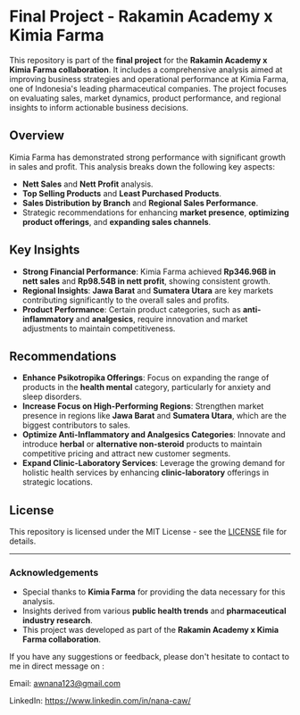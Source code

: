 
# Final Project - Rakamin Academy x Kimia Farma

This repository is part of the **final project** for the **Rakamin Academy x Kimia Farma collaboration**. It includes a comprehensive analysis aimed at improving business strategies and operational performance at Kimia Farma, one of Indonesia's leading pharmaceutical companies. The project focuses on evaluating sales, market dynamics, product performance, and regional insights to inform actionable business decisions.

## Overview

Kimia Farma has demonstrated strong performance with significant growth in sales and profit. This analysis breaks down the following key aspects:
- **Nett Sales** and **Nett Profit** analysis.
- **Top Selling Products** and **Least Purchased Products**.
- **Sales Distribution by Branch** and **Regional Sales Performance**.
- Strategic recommendations for enhancing **market presence**, **optimizing product offerings**, and **expanding sales channels**.

## Key Insights

- **Strong Financial Performance**: Kimia Farma achieved **Rp346.96B in nett sales** and **Rp98.54B in nett profit**, showing consistent growth.
- **Regional Insights**: **Jawa Barat** and **Sumatera Utara** are key markets contributing significantly to the overall sales and profits.
- **Product Performance**: Certain product categories, such as **anti-inflammatory** and **analgesics**, require innovation and market adjustments to maintain competitiveness.

## Recommendations

- **Enhance Psikotropika Offerings**: Focus on expanding the range of products in the **health mental** category, particularly for anxiety and sleep disorders.
- **Increase Focus on High-Performing Regions**: Strengthen market presence in regions like **Jawa Barat** and **Sumatera Utara**, which are the biggest contributors to sales.
- **Optimize Anti-Inflammatory and Analgesics Categories**: Innovate and introduce **herbal** or **alternative non-steroid** products to maintain competitive pricing and attract new customer segments.
- **Expand Clinic-Laboratory Services**: Leverage the growing demand for holistic health services by enhancing **clinic-laboratory** offerings in strategic locations.

## License

This repository is licensed under the MIT License - see the [LICENSE](LICENSE) file for details.

---

### Acknowledgements

- Special thanks to **Kimia Farma** for providing the data necessary for this analysis.
- Insights derived from various **public health trends** and **pharmaceutical industry research**.
- This project was developed as part of the **Rakamin Academy x Kimia Farma collaboration**.

If you have any suggestions or feedback, please don't hesitate to contact to me in direct message on : 

Email: awnana123@gmail.com 

LinkedIn: https://www.linkedin.com/in/nana-caw/